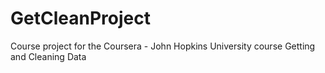 # GetCleanProject
Course project for the Coursera - John Hopkins University course Getting and Cleaning Data
